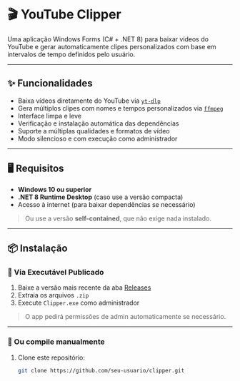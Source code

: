 # 🎬 YouTube Clipper

Uma aplicação Windows Forms (C# + .NET 8) para baixar vídeos do YouTube e gerar automaticamente clipes personalizados com base em intervalos de tempo definidos pelo usuário.

---

## ✨ Funcionalidades

- Baixa vídeos diretamente do YouTube via [`yt-dlp`](https://github.com/yt-dlp/yt-dlp)
- Gera múltiplos clipes com nomes e tempos personalizados via [`ffmpeg`](https://ffmpeg.org/)
- Interface limpa e leve
- Verificação e instalação automática das dependências
- Suporte a múltiplas qualidades e formatos de vídeo
- Modo silencioso e com execução como administrador

---

## 🖥️ Requisitos

- **Windows 10 ou superior**
- **.NET 8 Runtime Desktop** (caso use a versão compacta)
- Acesso à internet (para baixar dependências se necessário)

> Ou use a versão **self-contained**, que não exige nada instalado.

---

## 📦 Instalação

### 🔹 Via Executável Publicado

1. Baixe a versão mais recente da aba [Releases](https://github.com/seu-usuario/clipper/releases)
2. Extraia os arquivos `.zip`
3. Execute `Clipper.exe` como administrador

> O app pedirá permissões de admin automaticamente se necessário.

---

### 🔹 Ou compile manualmente

1. Clone este repositório:
   ```bash
   git clone https://github.com/seu-usuario/clipper.git
